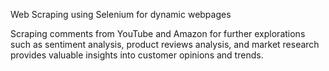 Web Scraping using Selenium for dynamic webpages

Scraping comments from YouTube and Amazon for further explorations such as sentiment analysis, product reviews analysis, and market research provides valuable insights into customer opinions and trends.
